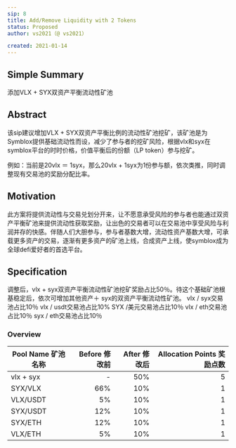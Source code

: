```yaml
---
sip: 8
title: Add/Remove Liquidity with 2 Tokens
status: Proposed
author: vs2021（@ vs2021）

created: 2021-01-14
---
```


## Simple Summary

添加VLX + SYX双资产平衡流动性矿池


## Abstract

该sip建议增加VLX + SYX双资产平衡比例的流动性矿池挖矿，该矿池是为Symblox提供基础流动性而设，减少了参与者的挖矿风险，根据vlx和syx在symblox平台的时时价格，价值平衡后的份额（LP token）参与挖矿。

例如：当前是20vlx ＝ 1syx，那么20vlx + 1syx为1份参与额，依次类推，同时调整现有交易池的奖励分配比率。


## Motivation

此方案将提供流动性与交易兑划分开来，让不愿意承受风险的参与者也能通过双资产平衡矿池来提供流动性获取奖励，让出色的交易者可以在交易池中享受风险与利润并存的快感。伴随人们大胆参与，参与者基数大增，流动性资产基数大增，可承载更多资产的交易，逐渐有更多资产的矿池上线，合成资产上线，使symblox成为全球defi爱好者的首选平台。


## Specification

调整后，vlx + syx双资产平衡流动性矿池挖矿奖励占比50％。待这个基础矿池根基稳定后，依次可增加其他资产＋ syx的双资产平衡流动性矿池。
vlx / syx交易池占比10％
vlx / usdt交易池占比10%
SYX /美元交易池占比10％
vlx / eth交易池占比10％
syx / eth交易池占比10％

### Overview


| Pool Name 矿池名称 | Before 修改前 | After 修改后 | Allocation Points 奖励点数 |
| ------------------ | ------------: | -----------: | -------------------------: |
| vlx + syx           |         - |          50% |                       5|
| SYX/VLX            |         66% |          10% |                       1 |
| VLX/USDT           |         5% |           10% |                          1 |
| SYX/USDT           |        12% |          10% |                        1 |
| SYX/ETH            |        12% |          10% |                        1 |
| VLX/ETH            |        5% |           10% |                          1 |
